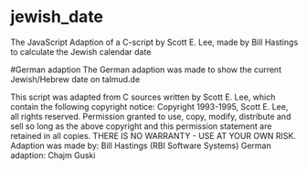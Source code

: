 # jewish_date
The JavaScript Adaption of a C-script by Scott E. Lee, made by Bill Hastings to calculate the Jewish calendar date

#German adaption
The German adaption was made to show the current Jewish/Hebrew date on talmud.de

This script was adapted from C sources written by Scott E. Lee, which contain the following copyright notice:
Copyright 1993-1995, Scott E. Lee, all rights reserved.
Permission granted to use, copy, modify, distribute and sell so long as  the above copyright and this permission statement are retained in all copies.  THERE IS NO WARRANTY - USE AT YOUR OWN RISK.
Adaption was made by: Bill Hastings (RBI Software Systems)
German adaption: Chajm Guski
